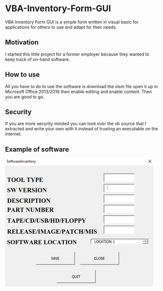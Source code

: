 # VBA-Inventory-Form-GUI
VBA Inventory Form GUI is a simple form written in visual basic for applications for others to use and adapt for their needs.

## Motivation
I started this little project for a former employer because they wanted to keep track of on-hand software.

## How to use
All you have to do to use the software is download the xlsm file open it up in Microsoft Office 2013/2016 then enable editing and enable content. Then you are good to go.

## Security 
If you are more security minded you can look over the vb source that I extracted and write your own with it instead of trusting an executable on the internet.

## Example of software 
![Picture of VBA-Inventory-Form-GUI](https://github.com/rangeroob/VBA-Inventory-Form-GUI/blob/master/INVENTORY_GUI.png "Picture of Software")
